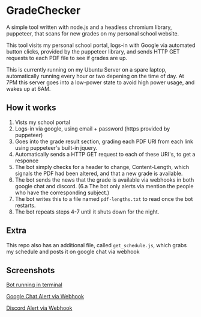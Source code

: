 # GradeChecker

A simple tool written with node.js and a headless chromium library, puppeteer, that scans for new grades on my personal school website.

This tool visits my personal school portal, logs-in with Google via automated button clicks, provided by the puppeteer library, and sends HTTP GET requests to each PDF file to see if grades are up.

This is currently running on my Ubuntu Server on a spare laptop, automatically running every hour or two depening on the time of day. At 7PM this server goes into a low-power state to avoid high power usage, and wakes up at 6AM.

## How it works
1. Vists my school portal
2. Logs-in via google, using email + password (https provided by puppeteer)
3. Goes into the grade result section, grading each PDF URI from each <a> link using puppeteer's built-in jquery.
4. Automatically sends a HTTP GET request to each of these URI's, to get a responce
5. The bot simply checks for a header to change, Content-Length, which signals the PDF had been altered, and that a new grade is available.
6. The bot sends the news that the grade is available via webhooks in both google chat and discord.
(6.a The bot only alerts via mention the people who have the corresponding subject.)
7. The bot writes this to a file named `pdf-lengths.txt` to read once the bot restarts.
8. The bot repeats steps 4-7 until it shuts down for the night.
  
## Extra
This repo also has an additional file, called `get_schedule.js`, which grabs my schedule and posts it on google chat via webhook   

## Screenshots
[Bot running in terminal](/terminal.png)
  
[Google Chat Alert via Webhook](/google_chat_alert.png) 
  
[Discord Alert via Webhook](/discord_alert.png) 
